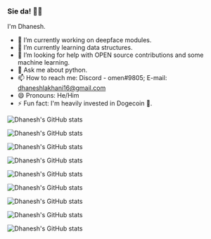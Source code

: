 ### Sie da! 👋🏼
I'm Dhanesh.

- 🔭 I’m currently working on deepface modules.
- 🌱 I’m currently learning data structures.
- 🤔 I’m looking for help with OPEN source contributions and some machine learning.
- 💬 Ask me about python. 
- 📫 How to reach me: Discord - omen#9805; E-mail: dhaneshlakhani16@gmail.com
- 😄 Pronouns: He/Him
- ⚡ Fun fact: I'm heavily invested in Dogecoin 🐶.


![Dhanesh's GitHub stats](https://github-readme-stats.vercel.app/api?username=OMEN-D&show_icons=true&theme=dark)

![Dhanesh's GitHub stats](https://github-readme-stats.vercel.app/api?username=OMEN-D&show_icons=true&theme=radical)

![Dhanesh's GitHub stats](https://github-readme-stats.vercel.app/api?username=OMEN-D&show_icons=true&theme=merko)

![Dhanesh's GitHub stats](https://github-readme-stats.vercel.app/api?username=OMEN-D&show_icons=true&theme=gruvbox)

![Dhanesh's GitHub stats](https://github-readme-stats.vercel.app/api?username=OMEN-D&show_icons=true&theme=tokyonight)

![Dhanesh's GitHub stats](https://github-readme-stats.vercel.app/api?username=OMEN-D&show_icons=true&theme=cobalt)

![Dhanesh's GitHub stats](https://github-readme-stats.vercel.app/api?username=OMEN-D&show_icons=true&theme=synthwave)

![Dhanesh's GitHub stats](https://github-readme-stats.vercel.app/api?username=OMEN-D&show_icons=true&theme=highcontrast)

![Dhanesh's GitHub stats](https://github-readme-stats.vercel.app/api?username=OMEN-D&show_icons=true&theme=dracula)


